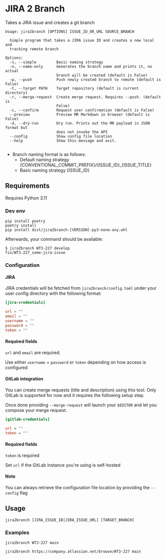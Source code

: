 # JIRA 2 Branch

Takes a JIRA issue and creates a git branch

```
Usage: jira2branch [OPTIONS] ISSUE_ID_OR_URL SOURCE_BRANCH

  Simple program that takes a JIRA issue ID and creates a new local and
  tracking remote branch

Options:
  -s, --simple         Basic naming strategy
  -n, --name-only      Generates the branch name and prints it, no actual
                       branch will be created (default is False)
  -p, --push           Push newly created branch to remote (default is False)
  -t, --target PATH    Target repository (default is current directory)
  -r, --merge-request  Create merge request. Requires --push. (default is
                       False)
  -c, --confirm        Request user confirmation (default is False)
  --preview            Preview MR Markdown in browser (default is False)
  -d, --dry-run        Dry run. Prints out the MR payload in JSON format but
                       does not invoke the API
  --config             Show config file location
  --help               Show this message and exit.
  
```

- Branch naming format is as follows:
  - Default naming strategy {CONVENTIONAL_COMMIT_PREFIX}/{ISSUE_ID}_{ISSUE_TITLE}
  - Basic naming strategy {ISSUE_ID}

## Requirements

Requires Python 3.11

### Dev env

```
pip install poetry
poetry install
pip install dist/jira2branch-[VERSION]-py3-none-any.whl
```

Afterwards, your command should be available:

```
$ jira2branch WT3-227 develop
fix/WT3-227_some-jira-issue
```

### Configuration

#### JIRA

JIRA credentials will be fetched from `jira2branch/config.toml` under your user config directory with the following format:

```toml
[jira-credentials]

url = ""
email = ""
username = ""
password = ""
token = ""
```

#### Required fields

`url` and `email` are required.

Use either `username` + `password` or `token` depending on how access is configured

#### GitLab integration

You can create merge requests (title and description) using this tool. Only
GitLab is supported for now and it requires the following setup step.

Once done providing `--merge-request` will launch your `$EDITOR` and let you
compose your merge request.

```ini
[gitlab-credentials]

url = ""
token = ""
```

#### Required fields

`token` is required

Set `url` if the GitLab instance you're using is self-hosted

#### Note

You can always retrieve the configuration file location by providing the
`--config` flag

## Usage

`jira2branch [JIRA_ISSUE_ID|JIRA_ISSUE_URL] [TARGET_BRANCH]`

### Examples

`jira2branch WT3-227 main`

`jira2branch https://company.atlassian.net/browse/WT3-227 main`
